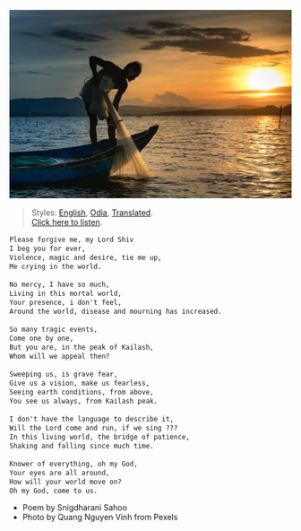 ![](assets/img/man-on-boat-holding-white-mesh-fishing-net-2131904.jpg)

> Styles: [English](README.md), [Odia](Odia.md), [Translated](Translated.md).<br>
> [Click here to listen](https://soundcloud.com/teachersnigdha/all-are-our-own).

```
Please forgive me, my Lord Shiv
I beg you for ever,
Violence, magic and desire, tie me up,
Me crying in the world.

No mercy, I have so much,
Living in this mortal world,
Your presence, i don't feel,
Around the world, disease and mourning has increased.

So many tragic events,
Come one by one,
But you are, in the peak of Kailash,
Whom will we appeal then?

Sweeping us, is grave fear,
Give us a vision, make us fearless,
Seeing earth conditions, from above,
You see us always, from Kailash peak.

I don't have the language to describe it,
Will the Lord come and run, if we sing ???
In this living world, the bridge of patience,
Shaking and falling since much time.

Knower of everything, oh my God,
Your eyes are all around,
How will your world move on?
Oh my God, come to us.
```

- Poem by Snigdharani Sahoo
- Photo by Quang Nguyen Vinh from Pexels
